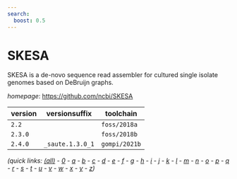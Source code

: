 ```yaml
---
search:
  boost: 0.5
---
```

# SKESA

SKESA is a de-novo sequence read assembler for cultured single isolate genomes based on DeBruijn graphs.

*homepage*: <https://github.com/ncbi/SKESA>

version | versionsuffix | toolchain
--------|---------------|----------
``2.2`` |  | ``foss/2018a``
``2.3.0`` |  | ``foss/2018b``
``2.4.0`` | ``_saute.1.3.0_1`` | ``gompi/2021b``


*(quick links: [(all)](../index.md) - [0](../0/index.md) - [a](../a/index.md) - [b](../b/index.md) - [c](../c/index.md) - [d](../d/index.md) - [e](../e/index.md) - [f](../f/index.md) - [g](../g/index.md) - [h](../h/index.md) - [i](../i/index.md) - [j](../j/index.md) - [k](../k/index.md) - [l](../l/index.md) - [m](../m/index.md) - [n](../n/index.md) - [o](../o/index.md) - [p](../p/index.md) - [q](../q/index.md) - [r](../r/index.md) - [s](../s/index.md) - [t](../t/index.md) - [u](../u/index.md) - [v](../v/index.md) - [w](../w/index.md) - [x](../x/index.md) - [y](../y/index.md) - [z](../z/index.md))*

